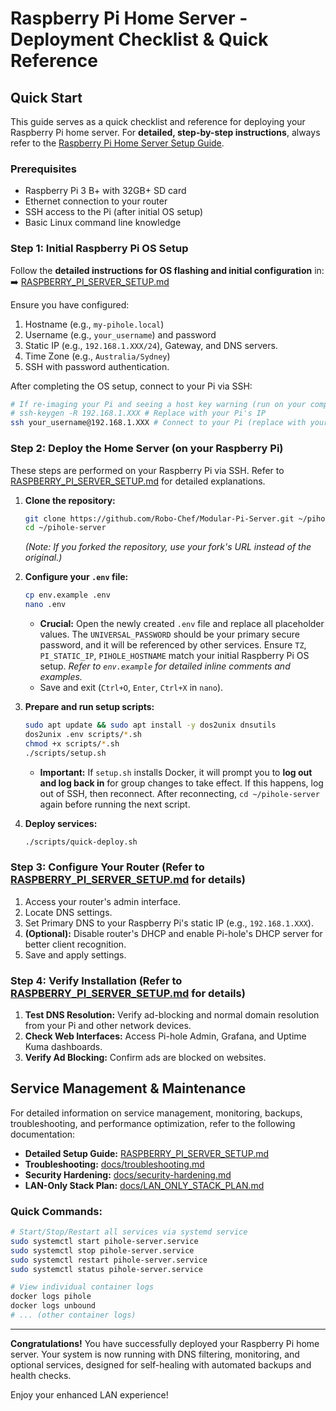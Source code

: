 # Raspberry Pi Home Server - Deployment Checklist & Quick Reference

## Quick Start

This guide serves as a quick checklist and reference for deploying your Raspberry Pi home server. For **detailed, step-by-step instructions**, always refer to the [Raspberry Pi Home Server Setup Guide](RASPBERRY_PI_SERVER_SETUP.md).

### Prerequisites

- Raspberry Pi 3 B+ with 32GB+ SD card
- Ethernet connection to your router
- SSH access to the Pi (after initial OS setup)
- Basic Linux command line knowledge

### Step 1: Initial Raspberry Pi OS Setup

Follow the **detailed instructions for OS flashing and initial configuration** in:
➡️ [RASPBERRY_PI_SERVER_SETUP.md](RASPBERRY_PI_SERVER_SETUP.md)

Ensure you have configured:

1.  Hostname (e.g., `my-pihole.local`)
2.  Username (e.g., `your_username`) and password
3.  Static IP (e.g., `192.168.1.XXX/24`), Gateway, and DNS servers.
4.  Time Zone (e.g., `Australia/Sydney`)
5.  SSH with password authentication.

After completing the OS setup, connect to your Pi via SSH:

```bash
# If re-imaging your Pi and seeing a host key warning (run on your computer):
# ssh-keygen -R 192.168.1.XXX # Replace with your Pi's IP
ssh your_username@192.168.1.XXX # Connect to your Pi (replace with your username and Pi's static IP)
```

### Step 2: Deploy the Home Server (on your Raspberry Pi)

These steps are performed on your Raspberry Pi via SSH. Refer to [RASPBERRY_PI_SERVER_SETUP.md](RASPBERRY_PI_SERVER_SETUP.md) for detailed explanations.

1.  **Clone the repository:**

    ```bash
    git clone https://github.com/Robo-Chef/Modular-Pi-Server.git ~/pihole-server
    cd ~/pihole-server
    ```

    _(Note: If you forked the repository, use your fork's URL instead of the original.)_

2.  **Configure your `.env` file:**

    ```bash
    cp env.example .env
    nano .env
    ```

    - **Crucial:** Open the newly created `.env` file and replace all placeholder values. The `UNIVERSAL_PASSWORD` should be your primary secure password, and it will be referenced by other services. Ensure `TZ`, `PI_STATIC_IP`, `PIHOLE_HOSTNAME` match your initial Raspberry Pi OS setup. _Refer to `env.example` for detailed inline comments and examples._
    - Save and exit (`Ctrl+O`, `Enter`, `Ctrl+X` in `nano`).

3.  **Prepare and run setup scripts:**

    ```bash
    sudo apt update && sudo apt install -y dos2unix dnsutils
    dos2unix .env scripts/*.sh
    chmod +x scripts/*.sh
    ./scripts/setup.sh
    ```

    - **Important:** If `setup.sh` installs Docker, it will prompt you to **log out and log back in** for group changes to take effect. If this happens, log out of SSH, then reconnect. After reconnecting, `cd ~/pihole-server` again before running the next script.

4.  **Deploy services:**
    ```bash
    ./scripts/quick-deploy.sh
    ```

### Step 3: Configure Your Router (Refer to [RASPBERRY_PI_SERVER_SETUP.md](RASPBERRY_PI_SERVER_SETUP.md) for details)

1.  Access your router's admin interface.
2.  Locate DNS settings.
3.  Set Primary DNS to your Raspberry Pi's static IP (e.g., `192.168.1.XXX`).
4.  **(Optional):** Disable router's DHCP and enable Pi-hole's DHCP server for better client recognition.
5.  Save and apply settings.

### Step 4: Verify Installation (Refer to [RASPBERRY_PI_SERVER_SETUP.md](RASPBERRY_PI_SERVER_SETUP.md) for details)

1.  **Test DNS Resolution:** Verify ad-blocking and normal domain resolution from your Pi and other network devices.
2.  **Check Web Interfaces:** Access Pi-hole Admin, Grafana, and Uptime Kuma dashboards.
3.  **Verify Ad Blocking:** Confirm ads are blocked on websites.

## Service Management & Maintenance

For detailed information on service management, monitoring, backups, troubleshooting, and performance optimization, refer to the following documentation:

- **Detailed Setup Guide:** [RASPBERRY_PI_SERVER_SETUP.md](RASPBERRY_PI_SERVER_SETUP.md)
- **Troubleshooting:** [docs/troubleshooting.md](docs/troubleshooting.md)
- **Security Hardening:** [docs/security-hardening.md](docs/security-hardening.md)
- **LAN-Only Stack Plan:** [docs/LAN_ONLY_STACK_PLAN.md](docs/LAN_ONLY_STACK_PLAN.md)

### Quick Commands:

```bash
# Start/Stop/Restart all services via systemd service
sudo systemctl start pihole-server.service
sudo systemctl stop pihole-server.service
sudo systemctl restart pihole-server.service
sudo systemctl status pihole-server.service

# View individual container logs
docker logs pihole
docker logs unbound
# ... (other container logs)
```

---

**Congratulations!** You have successfully deployed your Raspberry Pi home server. Your system is now running with DNS filtering, monitoring, and optional services, designed for self-healing with automated backups and health checks.

Enjoy your enhanced LAN experience!
